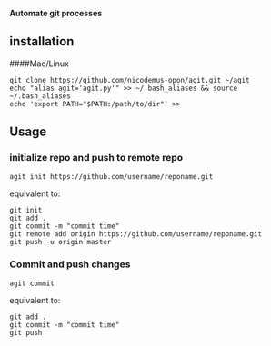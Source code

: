 **Automate git processes**

## installation

####Mac/Linux

    git clone https://github.com/nicodemus-opon/agit.git ~/agit
    echo "alias agit='agit.py'" >> ~/.bash_aliases && source ~/.bash_aliases
    echo 'export PATH="$PATH:/path/to/dir"' >>
   
   

## Usage
### initialize repo and push to remote repo
    agit init https://github.com/username/reponame.git
   equivalent to:

    git init
    git add .
    git commit -m "commit time"
    git remote add origin https://github.com/username/reponame.git
    git push -u origin master

### Commit and push changes

    agit commit

   equivalent to:

    
    git add .
    git commit -m "commit time"
    git push 